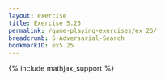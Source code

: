 ```yaml
---
layout: exercise
title: Exercise 5.25
permalink: /game-playing-exercises/ex_25/
breadcrumb: 5-Adversarial-Search
bookmarkID: ex5.25
---
```


{% include mathjax_support %}
